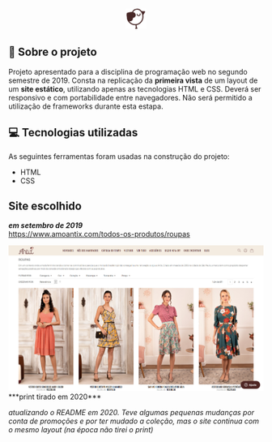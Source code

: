 <h3 align="center">
    <img width="40px" src="/icon.png">
   

## 🌸 Sobre o projeto

Projeto apresentado para a disciplina de programação web no segundo semestre de 2019.
Consta na replicação da **primeira vista** de um layout de um **site estático**, utilizando apenas as tecnologias HTML e CSS. Deverá ser responsivo e com portabilidade entre navegadores.
Não será permitido a utilização de frameworks durante esta estapa.


## 💻 Tecnologias utilizadas
As seguintes ferramentas foram usadas na construção do projeto:
- HTML
- CSS


## Site escolhido

***em setembro de 2019*** <br>
https://www.amoantix.com/todos-os-produtos/roupas

<img width="600px" src="tel.jpg">
<br>
***print tirado em 2020*** <br>

_atualizando o README em 2020. Teve algumas pequenas mudanças por conta de promoções e por ter mudado a coleção, mas o site continua com o mesmo layout (na época não tirei o print)_




